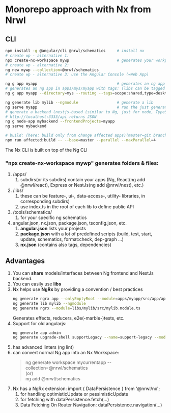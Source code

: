 <link rel="stylesheet" href="../_github-markdown.css">

# Monorepo approach with Nx from Nrwl
## CLI
```sh
npm install -g @angular/cli @nrwl/schematics     # install nx
# create wp - alternative 1:
npx create-nx-workspace mywp                     # generates your workpspace
# create wp - alternative 2:
ng new mywp --collection=@nrwl/schematics
# create wp - alternative 3: use the Angular Console (=Web App)

ng g app myapp                                   # generates an ng app
# generates an ng app in apps/mys/myapp with tags: (libs can be tagged too!)
ng g app myapp --directory=mys --routing --tags=scope:shared,type=desktop

ng generate lib mylib --ngmodule                 # generate a lib
ng serve myapp                                   # run the just generated Ng App
# generate a backend (nestjs-based (similar to Ng, just for node, TypeScript with @Injectable's))
# http://localhost:3333/api returns JSON
ng g node-app mybackend --frontendProjects=myapp
ng serve mybackend

# build: (here: build only from change affected apps)(master=git branch)
npm run affected:build -- --base=master --parallel --maxParallel=4
```
The Nx CLI is built on top of the Ng CLI

### "npx create-nx-workspace mywp" generates folders & files:
1. /apps/
    1. subdirs(or its subdirs) contain your apps (Ng, React(ng add @nrwl/react), Express or NestJs(ng add @nrwl/nest), etc.)
1. /libs/
    1. these can be feature-, ui-, data-access-, utility- libraries, in corresponding subdirs)
    1. use index.ts in the root of each lib to define public API
1. /tools/schematics/
    1. for your specific ng schematics
1. angular.json, nx.json, package.json, tsconfig.json, etc.
    1. **angular.json** lists your projects
    1. **package.json** with a lot of predefined scripts (build, test, start, update, schematics, format:check, dep-graph ...)
    1. **nx.json** (contains also tags, dependencies)

## Advantages
1. You can **share** models/interfaces between Ng frontend and NestJs backend.
1. You can easily use **libs**
1. Nx helps use **NgRx** by providing a convention / best practices
    ```sh
    ng generate ngrx app --onlyEmptyRoot --module=apps/myapp/src/app/app.module.ts
    ng generate lib mylib --ngmodule
    ng generate ngrx --module=libs/mylib/src/mylib.module.ts
    ```
    Generates effects, reducers, e2e(-marble-)tests, etc.
1. Support for old angularjs:
    ```sh
    ng generate app admin
    ng generate upgrade-shell supportLegacy --name=support-legacy --module=apps/admin/src/app/app.module.ts
    ```
1. has advanced linters (ng lint)
1. can convert normal Ng app into an Nx Workspace:
    > ng generate workspace mycurrentapp --collection=@nrwl/schematics
        <br> (or)<br>
    > ng add @nrwl/schematics
1. Nx has a NgRx extension: import { DataPersistence } from '@nrwl/nx';
    1. for handling optimisticUpdate or pessimisticUpdate
    1. for fetching with dataPersistence.fetch(...)
    1. Data Fetching On Router Navigation: dataPersistence.navigation(...)
